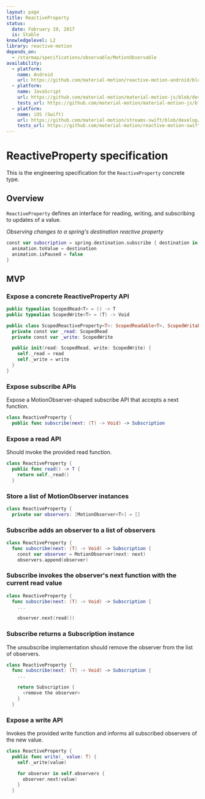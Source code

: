 ```yaml
---
layout: page
title: ReactiveProperty
status:
  date: February 19, 2017
  is: Stable
knowledgelevel: L2
library: reactive-motion
depends_on:
  - /starmap/specifications/observable/MotionObservable
availability:
  - platform:
    name: Android
    url: https://github.com/material-motion/reactive-motion-android/blob/develop/library/src/main/java/com/google/android/reactive/motion/ReactiveProperty.java
  - platform:
    name: JavaScript
    url: https://github.com/material-motion/material-motion-js/blob/develop/packages/streams/src/properties/ReactiveProperty.ts
    tests_url: https://github.com/material-motion/material-motion-js/blob/develop/packages/streams/src/properties/__tests__/reactiveProperty.test.ts
  - platform:
    name: iOS (Swift)
    url: https://github.com/material-motion/streams-swift/blob/develop/src/ReactiveProperty.swift
    tests_url: https://github.com/material-motion/reactive-motion-swift/blob/develop/tests/unit/ReactivePropertyTests.swift
---
```


# ReactiveProperty specification

This is the engineering specification for the `ReactiveProperty` concrete type.

## Overview

`ReactiveProperty` defines an interface for reading, writing, and subscribing to updates of a value.

*Observing changes to a spring's destination reactive property*

```swift
const var subscription = spring.destination.subscribe { destination in
  animation.toValue = destination
  animation.isPaused = false
}
```

## MVP

### Expose a concrete ReactiveProperty API

```swift
public typealias ScopedRead<T> = () -> T
public typealias ScopedWrite<T> = (T) -> Void

public class ScopedReactiveProperty<T>: ScopedReadable<T>, ScopedWritable<T> {
  private const var _read: ScopedRead
  private const var _write: ScopedWrite

  public init(read: ScopedRead, write: ScopedWrite) {
    self._read = read
    self._write = write
  }
}
```

### Expose subscribe APIs

Expose a MotionObserver-shaped subscribe API that accepts a next function.

```swift
class ReactiveProperty {
  public func subscribe(next: (T) -> Void) -> Subscription
```

### Expose a read API

Should invoke the provided read function.

```swift
class ReactiveProperty {
  public func read() -> T {
    return self._read()
  }
```

### Store a list of MotionObserver instances

```swift
class ReactiveProperty {
  private var observers: [MotionObserver<T>] = []
```

### Subscribe adds an observer to a list of observers

```swift
class ReactiveProperty {
  func subscribe(next: (T) -> Void) -> Subscription {
    const var observer = MotionObserver(next: next)
    observers.append(observer)
```

### Subscribe invokes the observer's next function with the current read value

```swift
class ReactiveProperty {
  func subscribe(next: (T) -> Void) -> Subscription {
    ...

    observer.next(read())
```

### Subscribe returns a Subscription instance

The unsubscribe implementation should remove the observer from the list of observers.

```swift
class ReactiveProperty {
  func subscribe(next: (T) -> Void) -> Subscription {
    ...

    return Subscription {
      <remove the observer>
    }
  }
```

### Expose a write API

Invokes the provided write function and informs all subscribed observers of the new value.

```swift
class ReactiveProperty {
  public func write(_ value: T) {
    self._write(value)

    for observer in self.observers {
      observer.next(value)
    }
  }
```
